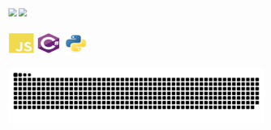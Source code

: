 ##

<div>
  <img height="180em" src="https://github-readme-stats.vercel.app/api?username=rafael4141&show_icons=true&theme=nightowl&include_all_commits=true&count_private=true"/>
  <img height="180em" src="https://github-readme-stats.vercel.app/api/top-langs/?username=rafael4141&layout=compact&langs_count=7&theme=nightowl"/>
</div>


##
<div>
  <img align="center" alt="Rafael-JavaScript" height="40" width="50" src="https://github.com/devicons/devicon/blob/master/icons/javascript/javascript-plain.svg">
  <img align="center" alt="Rafael-CSharp" height="40" width="50" src="https://github.com/devicons/devicon/blob/master/icons/csharp/csharp-original.svg">
  <img align="center" alt="Rafael-Python" height="40" width="50" src="https://github.com/devicons/devicon/blob/master/icons/python/python-original.svg">
</div>

##

![Snake animation](https://github.com/rafael4141/rafael4141/blob/output/github-contribution-grid-snake.svg)

